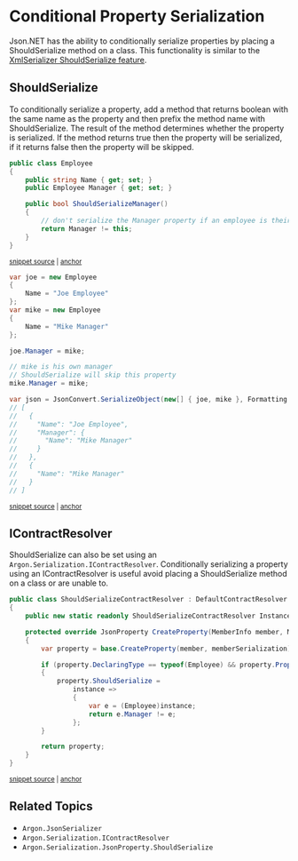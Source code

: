 # Conditional Property Serialization

Json.NET has the ability to conditionally serialize properties by placing a ShouldSerialize method on a class. This functionality is similar to the [XmlSerializer ShouldSerialize feature](http://msdn.microsoft.com/en-us/library/53b8022e.aspx).


## ShouldSerialize

To conditionally serialize a property, add a method that returns boolean with the same name as the property and then prefix the method name with ShouldSerialize. The result of the method determines whether the property is serialized. If the method returns true then the property will be serialized, if it returns false then the property will be skipped.

<!-- snippet: EmployeeShouldSerializeExample -->
<a id='snippet-employeeshouldserializeexample'></a>
```cs
public class Employee
{
    public string Name { get; set; }
    public Employee Manager { get; set; }

    public bool ShouldSerializeManager()
    {
        // don't serialize the Manager property if an employee is their own manager
        return Manager != this;
    }
}
```
<sup><a href='/src/Tests/Documentation/ConditionalPropertiesTests.cs#L39-L51' title='Snippet source file'>snippet source</a> | <a href='#snippet-employeeshouldserializeexample' title='Start of snippet'>anchor</a></sup>
<!-- endSnippet -->

<!-- snippet: ShouldSerializeClassTest -->
<a id='snippet-shouldserializeclasstest'></a>
```cs
var joe = new Employee
{
    Name = "Joe Employee"
};
var mike = new Employee
{
    Name = "Mike Manager"
};

joe.Manager = mike;

// mike is his own manager
// ShouldSerialize will skip this property
mike.Manager = mike;

var json = JsonConvert.SerializeObject(new[] { joe, mike }, Formatting.Indented);
// [
//   {
//     "Name": "Joe Employee",
//     "Manager": {
//       "Name": "Mike Manager"
//     }
//   },
//   {
//     "Name": "Mike Manager"
//   }
// ]
```
<sup><a href='/src/Tests/Documentation/ConditionalPropertiesTests.cs#L56-L84' title='Snippet source file'>snippet source</a> | <a href='#snippet-shouldserializeclasstest' title='Start of snippet'>anchor</a></sup>
<!-- endSnippet -->


## IContractResolver

ShouldSerialize can also be set using an `Argon.Serialization.IContractResolver`. Conditionally serializing a property using an IContractResolver is useful avoid placing a ShouldSerialize method on a class or are unable to.

<!-- snippet: ShouldSerializeContractResolver -->
<a id='snippet-shouldserializecontractresolver'></a>
```cs
public class ShouldSerializeContractResolver : DefaultContractResolver
{
    public new static readonly ShouldSerializeContractResolver Instance = new();

    protected override JsonProperty CreateProperty(MemberInfo member, MemberSerialization memberSerialization)
    {
        var property = base.CreateProperty(member, memberSerialization);

        if (property.DeclaringType == typeof(Employee) && property.PropertyName == "Manager")
        {
            property.ShouldSerialize =
                instance =>
                {
                    var e = (Employee)instance;
                    return e.Manager != e;
                };
        }

        return property;
    }
}
```
<sup><a href='/src/Tests/Documentation/ConditionalPropertiesTests.cs#L13-L35' title='Snippet source file'>snippet source</a> | <a href='#snippet-shouldserializecontractresolver' title='Start of snippet'>anchor</a></sup>
<!-- endSnippet -->


## Related Topics

 * `Argon.JsonSerializer`
 * `Argon.Serialization.IContractResolver`
 * `Argon.Serialization.JsonProperty.ShouldSerialize`
